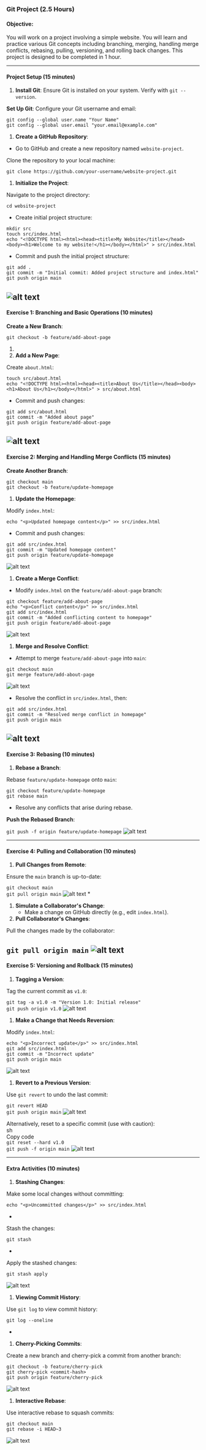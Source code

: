 ### **Git Project (2.5 Hours)**

#### **Objective:**

You will work on a project involving a simple website. You will learn and practice various Git concepts including branching, merging, handling merge conflicts, rebasing, pulling, versioning, and rolling back changes. This project is designed to be completed in 1 hour.

---

#### **Project Setup (15 minutes)**

1. **Install Git**: Ensure Git is installed on your system. Verify with `git --version`.

**Set Up Git**: Configure your Git username and email:

`git config --global user.name "Your Name"`  
`git config --global user.email "your.email@example.com"`

1. **Create a GitHub Repository**:  
- Go to GitHub and create a new repository named `website-project`.

Clone the repository to your local machine:

`git clone https://github.com/your-username/website-project.git`


1. **Initialize the Project**:

Navigate to the project directory:

`cd website-project`

- Create initial project structure:

`mkdir src`  
`touch src/index.html`  
`echo "<!DOCTYPE html><html><head><title>My Website</title></head><body><h1>Welcome to my website!</h1></body></html>" > src/index.html`

- Commit and push the initial project structure:

```
git add .  
git commit -m "Initial commit: Added project structure and index.html"
git push origin main
```
![alt text](image.png)
---

#### **Exercise 1: Branching and Basic Operations (10 minutes)**

**Create a New Branch**:

`git checkout -b feature/add-about-page`

1.   
1. **Add a New Page**:

Create `about.html`:

`touch src/about.html`  
`echo "<!DOCTYPE html><html><head><title>About Us</title></head><body><h1>About Us</h1></body></html>" > src/about.html`

- Commit and push changes:
```
git add src/about.html
git commit -m "Added about page"
git push origin feature/add-about-page
```
![alt text](image-1.png)
---

#### **Exercise 2: Merging and Handling Merge Conflicts (15 minutes)**

**Create Another Branch**:
```
git checkout main
git checkout -b feature/update-homepage
```
1. **Update the Homepage**:

Modify `index.html`:

`echo "<p>Updated homepage content</p>" >> src/index.html`

- Commit and push changes:
```
git add src/index.html 
git commit -m "Updated homepage content"  
git push origin feature/update-homepage
```
![alt text](image-2.png)

1. **Create a Merge Conflict**:

- Modify `index.html` on the `feature/add-about-page` branch:
```
git checkout feature/add-about-page
echo "<p>Conflict content</p>" >> src/index.html
git add src/index.html
git commit -m "Added conflicting content to homepage"
git push origin feature/add-about-page
```
![alt text](image-3.png)
1. **Merge and Resolve Conflict**:

- Attempt to merge `feature/add-about-page` into `main`:
```
git checkout main
git merge feature/add-about-page
```
![alt text](image-4.png)

- Resolve the conflict in `src/index.html`, then:
```
git add src/index.html 
git commit -m "Resolved merge conflict in homepage"  
git push origin main
```
![alt text](image-5.png)
---

#### **Exercise 3: Rebasing (10 minutes)**

1. **Rebase a Branch**:

Rebase `feature/update-homepage` onto `main`:

`git checkout feature/update-homepage`  
`git rebase main`

- Resolve any conflicts that arise during rebase.

**Push the Rebased Branch**:

`git push -f origin feature/update-homepage`
![alt text](image-6.png)

---

#### **Exercise 4: Pulling and Collaboration (10 minutes)**

1. **Pull Changes from Remote**:

Ensure the `main` branch is up-to-date:

`git checkout main`  
`git pull origin main`
![alt text](image-7.png)
*   
1. **Simulate a Collaborator's Change**:  
   * Make a change on GitHub directly (e.g., edit `index.html`).  
1. **Pull Collaborator's Changes**:

Pull the changes made by the collaborator:

`git pull origin main`
![alt text](image-8.png)
---

#### **Exercise 5: Versioning and Rollback (15 minutes)**

1. **Tagging a Version**:

Tag the current commit as `v1.0`:

`git tag -a v1.0 -m "Version 1.0: Initial release"`  
`git push origin v1.0`
![alt text](image-9.png)  

1. **Make a Change that Needs Reversion**:

Modify `index.html`:
```
echo "<p>Incorrect update</p>" >> src/index.html  
git add src/index.html  
git commit -m "Incorrect update"  
git push origin main
```
![alt text](image-10.png)  

1. **Revert to a Previous Version**:

Use `git revert` to undo the last commit:

`git revert HEAD`  
`git push origin main`
![alt text](image-11.png)

Alternatively, reset to a specific commit (use with caution):  
sh  
Copy code  
`git reset --hard v1.0`  
`git push -f origin main`
![alt text](image-12.png)

---

#### **Extra Activities (10 minutes)**

1. **Stashing Changes**:

Make some local changes without committing:

`echo "<p>Uncommitted changes</p>" >> src/index.html`

* 

Stash the changes:

`git stash`

* 

Apply the stashed changes:

`git stash apply`

![alt text](image-13.png)

1. **Viewing Commit History**:

Use `git log` to view commit history:

`git log --oneline`

*   
1. **Cherry-Picking Commits**:

Create a new branch and cherry-pick a commit from another branch:

`git checkout -b feature/cherry-pick`  
`git cherry-pick <commit-hash>`  
`git push origin feature/cherry-pick`

![alt text](image-14.png)  

1. **Interactive Rebase**:

Use interactive rebase to squash commits:

`git checkout main`  
`git rebase -i HEAD~3`

![alt text](image-15.png)